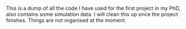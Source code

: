 This is a dump of all the code I have used for the first project in my PhD, also contains some simulation data. I will clean this up once the project finishes. Things are not organised at the moment.
